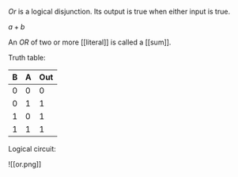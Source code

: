 *Or* is a logical disjunction. Its output is true when either input is true. 

$a + b$

An *OR* of two or more [[literal]] is called a [[sum]]. 

Truth table:

| B | A | Out | 
| --- | --- | --- |
| 0 | 0 | 0 |
| 0 | 1 | 1 |
| 1 | 0 | 1 |
| 1 | 1 | 1 |

Logical circuit:

![[or.png]]